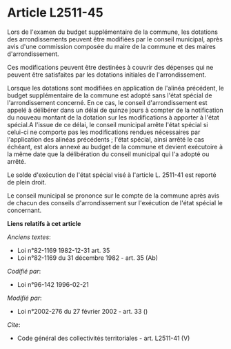 # Article L2511-45

Lors de l'examen du budget supplémentaire de la commune, les dotations des arrondissements peuvent être modifiées par le
conseil municipal, après avis d'une commission composée du maire de la commune et des maires d'arrondissement. 

Ces modifications peuvent être destinées à couvrir des dépenses qui ne peuvent être satisfaites par les dotations initiales
de l'arrondissement. 

Lorsque les dotations sont modifiées en application de l'alinéa précédent, le budget supplémentaire de la commune est adopté
sans l'état spécial de l'arrondissement concerné. En ce cas, le conseil d'arrondissement est appelé à délibérer dans un délai
de quinze jours à compter de la notification du nouveau montant de la dotation sur les modifications à apporter à l'état
spécial.A l'issue de ce délai, le conseil municipal arrête l'état spécial si celui-ci ne comporte pas les modifications
rendues nécessaires par l'application des alinéas précédents ; l'état spécial, ainsi arrêté le cas échéant, est alors annexé
au budget de la commune et devient exécutoire à la même date que la délibération du conseil municipal qui l'a adopté ou
arrêté. 

Le solde d'exécution de l'état spécial visé à l'article L. 2511-41 est reporté de plein droit. 

Le conseil municipal se prononce sur le compte de la commune après avis de chacun des conseils d'arrondissement sur
l'exécution de l'état spécial le concernant.

**Liens relatifs à cet article**

_Anciens textes_:

  - Loi n°82-1169 1982-12-31 art. 35
  - Loi n°82-1169 du 31 décembre 1982 - art. 35 (Ab)

_Codifié par_:

  - Loi n°96-142 1996-02-21

_Modifié par_:

  - Loi n°2002-276 du 27 février 2002 - art. 33 ()

_Cite_:

  - Code général des collectivités territoriales - art. L2511-41 (V)
